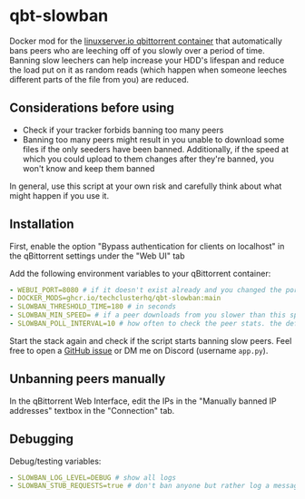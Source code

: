 # qbt-slowban

Docker mod for the [linuxserver.io qbittorrent container](https://docs.linuxserver.io/images/docker-qbittorrent) that automatically bans peers who are leeching off of you slowly over a period of time. Banning slow leechers can help increase your HDD's lifespan and reduce the load put on it as random reads (which happen when someone leeches different parts of the file from you) are reduced.

## Considerations before using

- Check if your tracker forbids banning too many peers
- Banning too many peers might result in you unable to download some files if the only seeders have been banned. Additionally, if the speed at which you could upload to them changes after they're banned, you won't know and keep them banned

In general, use this script at your own risk and carefully think about what might happen if you use it.

## Installation

First, enable the option "Bypass authentication for clients on localhost" in the qBittorrent settings under the "Web UI" tab

Add the following environment variables to your qBittorrent container:
```yaml
- WEBUI_PORT=8080 # if it doesn't exist already and you changed the port from the default 8080
- DOCKER_MODS=ghcr.io/techclusterhq/qbt-slowban:main
- SLOWBAN_THRESHOLD_TIME=180 # in seconds
- SLOWBAN_MIN_SPEED= # if a peer downloads from you slower than this speed for the specified timeframe, they will be banned (in B/s)
- SLOWBAN_POLL_INTERVAL=10 # how often to check the peer stats. the default value should be fine
```

Start the stack again and check if the script starts banning slow peers. Feel free to open a [GitHub issue](https://github.com/TechClusterHQ/qbt-slowban/issues) or DM me on Discord (username `app.py`).

## Unbanning peers manually

In the qBittorrent Web Interface, edit the IPs in the "Manually banned IP addresses" textbox in the "Connection" tab.

## Debugging

Debug/testing variables:
```yaml
- SLOWBAN_LOG_LEVEL=DEBUG # show all logs
- SLOWBAN_STUB_REQUESTS=true # don't ban anyone but rather log a message when someone is under the threshold (requires loglevel debug)
```